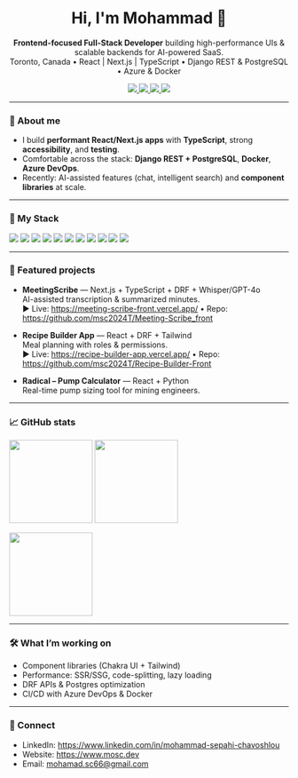 <!-- Profile README for github.com/msc2024T -->



<h1 align="center">Hi, I'm Mohammad 👋</h1>
<p align="center">
  <strong>Frontend-focused Full-Stack Developer</strong> building high-performance UIs & scalable backends for AI-powered SaaS.<br/>
  Toronto, Canada • React | Next.js | TypeScript • Django REST & PostgreSQL • Azure & Docker
</p>

<p align="center">
  <a href="https://www.linkedin.com/in/mohammad-sepahi-chavoshlou">
    <img src="https://img.shields.io/badge/LinkedIn-0A66C2?logo=linkedin&logoColor=white&style=for-the-badge" />
  </a>
  <a href="mailto:mohamad.sc66@gmail.com">
    <img src="https://img.shields.io/badge/Email-EB4335?logo=gmail&logoColor=white&style=for-the-badge" />
  </a>
  <a href="https://recipe-builder-app.vercel.app/">
    <img src="https://img.shields.io/badge/Live-Demo-22c55e?style=for-the-badge" />
  </a>
  <a href="https://meeting-scribe-front.vercel.app/">
    <img src="https://img.shields.io/badge/Live-MeetingScribe-0ea5e9?style=for-the-badge" />
  </a>
</p>

---

### 🧭 About me
- I build **performant React/Next.js apps** with **TypeScript**, strong **accessibility**, and **testing**.
- Comfortable across the stack: **Django REST + PostgreSQL**, **Docker**, **Azure DevOps**.
- Recently: AI-assisted features (chat, intelligent search) and **component libraries** at scale.

---

### 🧰 My Stack
<p>
  <img src="https://img.shields.io/badge/React-20232A?logo=react&logoColor=61DAFB&style=for-the-badge"/>
  <img src="https://img.shields.io/badge/Next.js-000000?logo=nextdotjs&logoColor=white&style=for-the-badge"/>
  <img src="https://img.shields.io/badge/TypeScript-3178C6?logo=typescript&logoColor=white&style=for-the-badge"/>
  <img src="https://img.shields.io/badge/Tailwind-38B2AC?logo=tailwindcss&logoColor=white&style=for-the-badge"/>
  <img src="https://img.shields.io/badge/Chakra_UI-319795?logo=chakraui&logoColor=white&style=for-the-badge"/>
  <img src="https://img.shields.io/badge/Redux-593D88?logo=redux&logoColor=white&style=for-the-badge"/>
  <img src="https://img.shields.io/badge/Jest-C21325?logo=jest&logoColor=white&style=for-the-badge"/>
  <img src="https://img.shields.io/badge/Django-092E20?logo=django&logoColor=white&style=for-the-badge"/>
  <img src="https://img.shields.io/badge/PostgreSQL-4169E1?logo=postgresql&logoColor=white&style=for-the-badge"/>
  <img src="https://img.shields.io/badge/Docker-2496ED?logo=docker&logoColor=white&style=for-the-badge"/>
  <img src="https://img.shields.io/badge/Azure_DevOps-0078D7?logo=azuredevops&logoColor=white&style=for-the-badge"/>
</p>

---

### 🚀 Featured projects
- **MeetingScribe** — Next.js + TypeScript + DRF + Whisper/GPT-4o  
  AI-assisted transcription & summarized minutes.  
  ▶️ Live: https://meeting-scribe-front.vercel.app/ • Repo: https://github.com/msc2024T/Meeting-Scribe_front

- **Recipe Builder App** — React + DRF + Tailwind  
  Meal planning with roles & permissions.  
  ▶️ Live: https://recipe-builder-app.vercel.app/ • Repo: https://github.com/msc2024T/Recipe-Builder-Front

- **Radical – Pump Calculator** — React + Python  
  Real-time pump sizing tool for mining engineers.

---

### 📈 GitHub stats
<p align="left">
  <img src="https://github-readme-stats.vercel.app/api?username=msc2024T&show_icons=true&theme=tokyonight" height="150" />
  <img src="https://github-readme-stats.vercel.app/api/top-langs/?username=msc2024T&layout=compact&theme=tokyonight" height="150" />
</p>
<p align="left">
  <img src="https://github-readme-streak-stats.herokuapp.com/?user=msc2024T&theme=tokyonight" height="150" />
</p>

---

### 🛠 What I’m working on
- Component libraries (Chakra UI + Tailwind)
- Performance: SSR/SSG, code-splitting, lazy loading
- DRF APIs & Postgres optimization
- CI/CD with Azure DevOps & Docker

---

### 🤝 Connect
- LinkedIn: https://www.linkedin.com/in/mohammad-sepahi-chavoshlou
- Website: https://www.mosc.dev
- Email: mohamad.sc66@gmail.com

